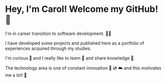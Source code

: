 # Hey, I'm Carol! Welcome my GitHub! 👋


I'm in career transition to software development. 👩‍💻 

I have developed some projects and published here as a portfolio of experiences acquired through my studies.


I'm curious 👀 and I really like to learn 📖 and share knowledge 🤝. 

The technology area is one of constant innovation 💾 💿 ☁️ and this motivates me a lot! 🚀


